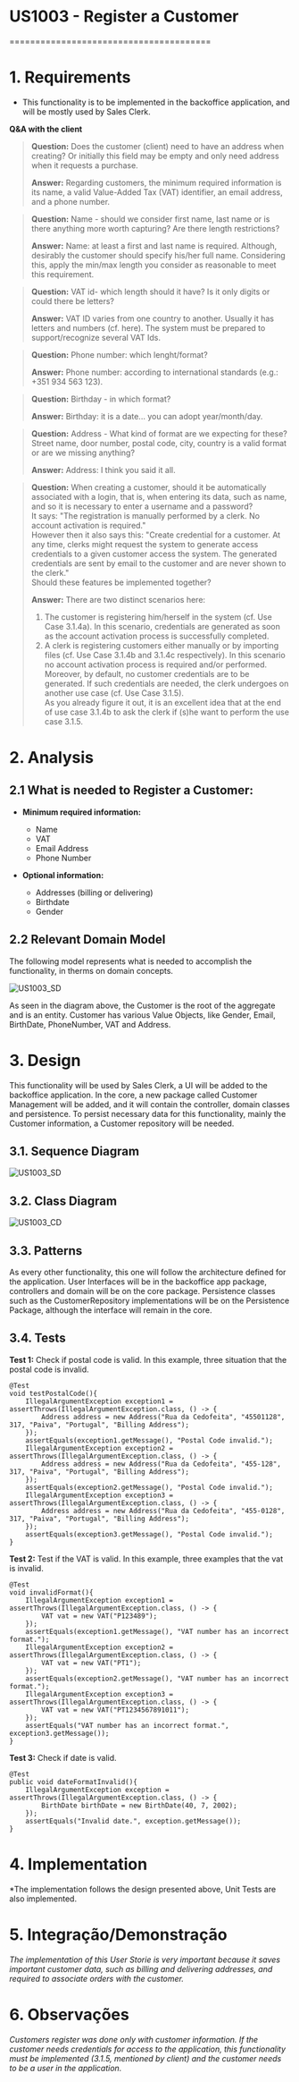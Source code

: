 # US1003 - Register a Customer
=======================================


# 1. Requirements

* This functionality is to be implemented in the backoffice application, and will be mostly used by Sales Clerk.

**Q&A with the client**

> **Question:** Does the customer (client) need to have an address when creating? Or initially this field may be empty and only need address when it requests a purchase.
>
> **Answer:** Regarding customers, the minimum required information is its name, a valid Value-Added Tax (VAT) identifier, an email address, and a phone number.

> **Question:** Name - should we consider first name, last name or is there anything more worth capturing? Are there length restrictions?
>
> **Answer:** Name: at least a first and last name is required. Although, desirably the customer should specify his/her full name. Considering this, apply the min/max length you consider as reasonable to meet this requirement.

> **Question:** VAT id- which length should it have? Is it only digits or could there be letters?
>
> **Answer:** VAT ID varies from one country to another. Usually it has letters and numbers (cf. here). The system must be prepared to support/recognize several VAT Ids.

> **Question:** Phone number: which lenght/format?
>
> **Answer:** Phone number: according to international standards (e.g.: +351 934 563 123).

> **Question:** Birthday - in which format?
>
> **Answer:** Birthday: it is a date... you can adopt year/month/day.

> **Question:** Address - What kind of format are we expecting for these? Street name, door number, postal code, city, country is a valid format or are we missing anything?
>
> **Answer:** Address: I think you said it all.

> **Question:** When creating a customer, should it be automatically associated with a login, that is, when entering its data, such as name, and so it is necessary to enter a username and a password? 
> <br> It says: "The registration is manually performed by a clerk. No account activation is required." 
> <br> However then it also says this: "Create credential for a customer. At any time, clerks might request the system to generate access credentials to a given customer access the system. The generated credentials are sent by email to the customer and are never shown to the clerk." 
> <br> Should these features be implemented together?
>
> **Answer:** There are two distinct scenarios here:
> 1. The customer is registering him/herself in the system (cf. Use Case 3.1.4a). In this scenario, credentials are generated as soon as the account activation process is successfully completed.
> 2. A clerk is registering customers either manually or by importing files (cf. Use Case 3.1.4b and 3.1.4c respectively). In this scenario no account activation process is required and/or performed. Moreover, by default, no customer credentials are to be generated. If such credentials are needed, the clerk undergoes on another use case (cf. Use Case 3.1.5).
> <br> As you already figure it out, it is an excellent idea that at the end of use case 3.1.4b to ask the clerk if (s)he want to perform the use case 3.1.5.


# 2. Analysis

## 2.1 What is needed to Register a Customer:

* **Minimum required information:**
    * Name
    * VAT
    * Email Address
    * Phone Number

* **Optional information:**
    * Addresses (billing or delivering)
    * Birthdate
    * Gender
    
## 2.2 Relevant Domain Model

The following model represents what is needed to accomplish the functionality, in therms on domain concepts.

![US1003_SD](US1003_DMPartial.svg)

As seen in the diagram above, the Customer is the root of the aggregate and is an entity. 
Customer has various Value Objects, like Gender, Email, BirthDate, PhoneNumber, VAT and Address.

# 3. Design

This functionality will be used by Sales Clerk, a UI will be added to the backoffice application.
In the core, a new package called Customer Management will be added, and it will contain the controller, domain classes
and persistence. To persist necessary data for this functionality, mainly the Customer information, a Customer repository will be needed.

## 3.1. Sequence Diagram

![US1003_SD](US1003_SD.svg)

## 3.2. Class Diagram

![US1003_CD](US1003_CD.svg)

## 3.3. Patterns

As every other functionality, this one will follow the architecture defined for the application.
User Interfaces will be in the backoffice app package, controllers and domain will be on the
core package. Persistence classes such as the CustomerRepository implementations will be on the
Persistence Package, although the interface will remain in the core.

## 3.4. Tests

**Test 1:** Check if postal code is valid. In this example, three situation that the postal code is invalid.

    @Test
    void testPostalCode(){
        IllegalArgumentException exception1 = assertThrows(IllegalArgumentException.class, () -> {
            Address address = new Address("Rua da Cedofeita", "45501128", 317, "Paiva", "Portugal", "Billing Address");
        });
        assertEquals(exception1.getMessage(), "Postal Code invalid.");
        IllegalArgumentException exception2 = assertThrows(IllegalArgumentException.class, () -> {
            Address address = new Address("Rua da Cedofeita", "455-128", 317, "Paiva", "Portugal", "Billing Address");
        });
        assertEquals(exception2.getMessage(), "Postal Code invalid.");
        IllegalArgumentException exception3 = assertThrows(IllegalArgumentException.class, () -> {
            Address address = new Address("Rua da Cedofeita", "455-0128", 317, "Paiva", "Portugal", "Billing Address");
        });
        assertEquals(exception3.getMessage(), "Postal Code invalid.");
    }

**Test 2:** Test if the VAT is valid. In this example, three examples that the vat is invalid.

    @Test
    void invalidFormat(){
        IllegalArgumentException exception1 = assertThrows(IllegalArgumentException.class, () -> {
            VAT vat = new VAT("P123489");
        });
        assertEquals(exception1.getMessage(), "VAT number has an incorrect format.");
        IllegalArgumentException exception2 = assertThrows(IllegalArgumentException.class, () -> {
            VAT vat = new VAT("PT1");
        });
        assertEquals(exception2.getMessage(), "VAT number has an incorrect format.");
        IllegalArgumentException exception3 = assertThrows(IllegalArgumentException.class, () -> {
            VAT vat = new VAT("PT1234567891011");
        });
        assertEquals("VAT number has an incorrect format.", exception3.getMessage());
    }

**Test 3:** Check if date is valid.

	@Test
    public void dateFormatInvalid(){
        IllegalArgumentException exception = assertThrows(IllegalArgumentException.class, () -> {
            BirthDate birthDate = new BirthDate(40, 7, 2002);
        });
        assertEquals("Invalid date.", exception.getMessage());
    }

# 4. Implementation

*The implementation follows the design presented above, Unit Tests are also implemented. 

# 5. Integração/Demonstração

*The implementation of this User Storie is very important because it saves important customer data, such as billing and delivering addresses, and required to associate orders with the customer.*

# 6. Observações

*Customers register was done only with customer information. If the customer needs credentials for access to the application, this functionality must be implemented (3.1.5, mentioned by client) and the customer needs to be a user in the application.*


